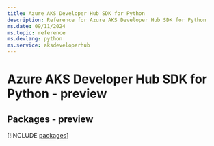 ```yaml
---
title: Azure AKS Developer Hub SDK for Python
description: Reference for Azure AKS Developer Hub SDK for Python
ms.date: 09/11/2024
ms.topic: reference
ms.devlang: python
ms.service: aksdeveloperhub
---
```

# Azure AKS Developer Hub SDK for Python - preview
## Packages - preview
[!INCLUDE [packages](aks-developer-hub-index.md)]